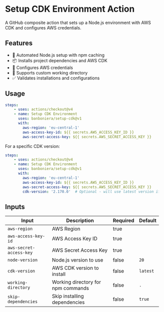 # Setup CDK Environment Action

A GitHub composite action that sets up a Node.js environment with AWS CDK and configures AWS credentials.

## Features

- 🚀 Automated Node.js setup with npm caching
- 📦 Installs project dependencies and AWS CDK
- 🔐 Configures AWS credentials
- 📁 Supports custom working directory
- ✅ Validates installations and configurations

## Usage

```yaml
steps:
    - uses: actions/checkout@v4
    - name: Setup CDK Environment
      uses: banboniera/setup-cdk@v1
      with:
        aws-region: 'eu-central-1'
        aws-access-key-id: ${{ secrets.AWS_ACCESS_KEY_ID }}
        aws-secret-access-key: ${{ secrets.AWS_SECRET_ACCESS_KEY }}
```

For a specific CDK version:

```yaml
steps:
    - uses: actions/checkout@v4
    - name: Setup CDK Environment
      uses: banboniera/setup-cdk@v1
      with:
        aws-region: 'eu-central-1'
        aws-access-key-id: ${{ secrets.AWS_ACCESS_KEY_ID }}
        aws-secret-access-key: ${{ secrets.AWS_SECRET_ACCESS_KEY }}
        cdk-version: '2.170.0'  # Optional - will use latest version if not specified
```

## Inputs

| Input | Description | Required | Default |
| ----- | ----------- | -------- | ------- |
| `aws-region` | AWS Region | true | |
| `aws-access-key-id` | AWS Access Key ID | true | |
| `aws-secret-access-key` | AWS Secret Access Key | true | |
| `node-version` | Node.js version to use | false | `20` |
| `cdk-version` | AWS CDK version to install | false | `latest` |
| `working-directory` | Working directory for npm commands | false | `.` |
| `skip-dependencies` | Skip installing dependencies | false | `true` |
